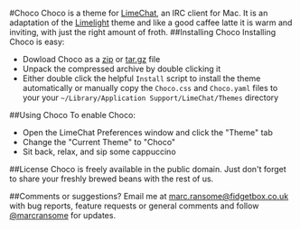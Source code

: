 #Choco
Choco is a theme for [LimeChat](http://limechat.net/mac/), an IRC client for Mac.  It is an adaptation of the [Limelight](https://github.com/Soryu/Limelight) theme and like a good caffee latte it is warm and inviting, with just the right amount of froth.
##Installing Choco
Installing Choco is easy:
* Dowload Choco as a [zip](https://github.com/marcransome/Choco/zipball/master) or [tar.gz](https://github.com/marcransome/Choco/tarball/master) file
* Unpack the compressed archive by double clicking it
* Either double click the helpful `Install` script to install the theme automatically or manually copy the `Choco.css` and `Choco.yaml` files to your your `~/Library/Application Support/LimeChat/Themes` directory

##Using Choco
To enable Choco:
* Open the LimeChat Preferences window and click the "Theme" tab
* Change the "Current Theme" to "Choco"
* Sit back, relax, and sip some cappuccino

##License
Choco is freely available in the public domain.  Just don't forget to share your freshly brewed beans with the rest of us.

##Comments or suggestions?
Email me at [marc.ransome@fidgetbox.co.uk](marc.ransome@fidgetbox.co.uk) with bug reports, feature requests or general comments and follow [@marcransome](http://www.twitter.com/marcransome) for updates.
